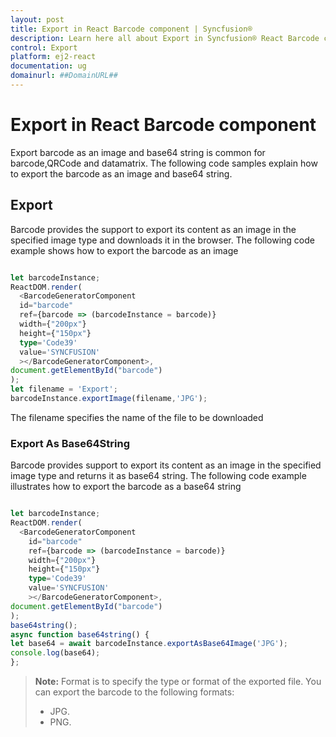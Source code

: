 ```yaml
---
layout: post
title: Export in React Barcode component | Syncfusion®
description: Learn here all about Export in Syncfusion® React Barcode component of Syncfusion Essential® JS 2 and more.
control: Export 
platform: ej2-react
documentation: ug
domainurl: ##DomainURL##
---
```


# Export in React Barcode component

Export barcode as an image and base64 string is common for barcode,QRCode and datamatrix. The following code samples explain how to export the barcode as an image and base64 string.

## Export

Barcode provides the support to export its content as an image in the specified image type and downloads it in the browser.
The following code example shows how to export the barcode as an image

```ts

let barcodeInstance;
ReactDOM.render(
  <BarcodeGeneratorComponent
  id="barcode"
  ref={barcode => (barcodeInstance = barcode)}
  width={"200px"}
  height={"150px"}
  type='Code39'
  value='SYNCFUSION'
  ></BarcodeGeneratorComponent>,
document.getElementById("barcode")
);
let filename = 'Export';
barcodeInstance.exportImage(filename,'JPG');

```

The filename specifies the name of the file to be downloaded

### Export As Base64String

Barcode provides support to export its content as an image in the specified image type and returns it as base64 string.
The following code example illustrates how to export the barcode as a base64 string

```ts

let barcodeInstance;
ReactDOM.render(
  <BarcodeGeneratorComponent
    id="barcode"
    ref={barcode => (barcodeInstance = barcode)}
    width={"200px"}
    height={"150px"}
    type='Code39'
    value='SYNCFUSION'
    ></BarcodeGeneratorComponent>,
document.getElementById("barcode")
);
base64string();
async function base64string() {
let base64 = await barcodeInstance.exportAsBase64Image('JPG');
console.log(base64);
};

```

>**Note:**
>Format is to specify the type or format of the exported file. You can export the barcode to the following formats:
>* JPG.
>* PNG.